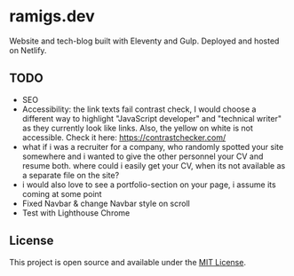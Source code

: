 # ramigs.dev

Website and tech-blog built with Eleventy and Gulp. Deployed and hosted on Netlify.

## TODO

- SEO
- Accessibility: the link texts fail contrast check, I would choose a different way to highlight "JavaScript developer" and "technical writer" as they currently look like links. Also, the yellow on white is not accessible. Check it here: https://contrastchecker.com/
- what if i was a recruiter for a company, who randomly spotted your site somewhere and i wanted to give the other personnel your CV and resume both. where could i easily get your CV, when its not available as a separate file on the site?
-  i would also love to see a portfolio-section on your page, i assume its coming at some point
- Fixed Navbar & change Navbar style on scroll
- Test with Lighthouse Chrome


## License

This project is open source and available under the [MIT License](LICENSE).